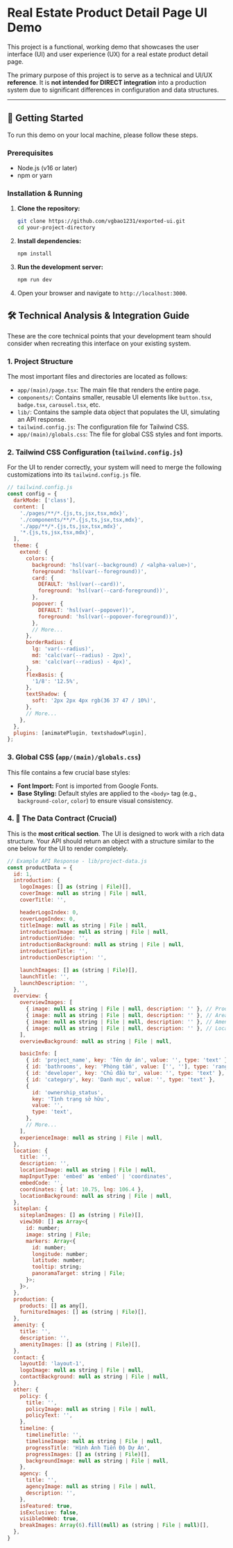 # Real Estate Product Detail Page UI Demo

This project is a functional, working demo that showcases the user interface (UI) and user experience (UX) for a real estate product detail page.

The primary purpose of this project is to serve as a technical and UI/UX **reference**. It is **not intended for DIRECT integration** into a production system due to significant differences in configuration and data structures.

---

## 🚀 Getting Started

To run this demo on your local machine, please follow these steps.

### Prerequisites

- Node.js (v16 or later)
- npm or yarn

### Installation & Running

1.  **Clone the repository:**

    ```bash
    git clone https://github.com/vgbao1231/exported-ui.git
    cd your-project-directory
    ```

2.  **Install dependencies:**

    ```bash
    npm install
    ```

3.  **Run the development server:**

    ```bash
    npm run dev
    ```

4.  Open your browser and navigate to `http://localhost:3000`.

## 🛠️ Technical Analysis & Integration Guide

These are the core technical points that your development team should consider when recreating this interface on your existing system.

### 1. Project Structure

The most important files and directories are located as follows:

- `app/(main)/page.tsx`: The main file that renders the entire page.
- `components/`: Contains smaller, reusable UI elements like `button.tsx`, `badge.tsx`, `carousel.tsx`, etc.
- `lib/`: Contains the sample data object that populates the UI, simulating an API response.
- `tailwind.config.js`: The configuration file for Tailwind CSS.
- `app/(main)/globals.css`: The file for global CSS styles and font imports.

### 2. Tailwind CSS Configuration (`tailwind.config.js`)

For the UI to render correctly, your system will need to merge the following customizations into its `tailwind.config.js` file.

```javascript
// tailwind.config.js
const config = {
  darkMode: ['class'],
  content: [
    './pages/**/*.{js,ts,jsx,tsx,mdx}',
    './components/**/*.{js,ts,jsx,tsx,mdx}',
    './app/**/*.{js,ts,jsx,tsx,mdx}',
    '*.{js,ts,jsx,tsx,mdx}',
  ],
  theme: {
    extend: {
      colors: {
        background: 'hsl(var(--background) / <alpha-value>)',
        foreground: 'hsl(var(--foreground))',
        card: {
          DEFAULT: 'hsl(var(--card))',
          foreground: 'hsl(var(--card-foreground))',
        },
        popover: {
          DEFAULT: 'hsl(var(--popover))',
          foreground: 'hsl(var(--popover-foreground))',
        },
        // More...
      },
      borderRadius: {
        lg: 'var(--radius)',
        md: 'calc(var(--radius) - 2px)',
        sm: 'calc(var(--radius) - 4px)',
      },
      flexBasis: {
        '1/8': '12.5%',
      },
      textShadow: {
        soft: '2px 2px 4px rgb(36 37 47 / 10%)',
      },
      // More...
    },
  },
  plugins: [animatePlugin, textshadowPlugin],
};
```

### 3. Global CSS (`app/(main)/globals.css`)

This file contains a few crucial base styles:

- **Font Import:** Font is imported from Google Fonts.
- **Base Styling:** Default styles are applied to the `<body>` tag (e.g., `background-color`, `color`) to ensure visual consistency.

### 4. 💎 The Data Contract (Crucial)

This is the **most critical section**. The UI is designed to work with a rich data structure. Your API should return an object with a structure similar to the one below for the UI to render completely.

```javascript
// Example API Response - lib/project-data.js
const productData = {
  id: 1,
  introduction: {
    logoImages: [] as (string | File)[],
    coverImage: null as string | File | null,
    coverTitle: '',

    headerLogoIndex: 0,
    coverLogoIndex: 0,
    titleImage: null as string | File | null,
    introductionImage: null as string | File | null,
    introductionVideo: '',
    introductionBackground: null as string | File | null,
    introductionTitle: '',
    introductionDescription: '',

    launchImages: [] as (string | File)[],
    launchTitle: '',
    launchDescription: '',
  },
  overview: {
    overviewImages: [
      { image: null as string | File | null, description: '' }, // Product
      { image: null as string | File | null, description: '' }, // Area
      { image: null as string | File | null, description: '' }, // Amenity
      { image: null as string | File | null, description: '' }, // Location
    ],
    overviewBackground: null as string | File | null,

    basicInfo: [
      { id: 'project_name', key: 'Tên dự án', value: '', type: 'text' },
      { id: 'bathrooms', key: 'Phòng tắm', value: ['', ''], type: 'range' },
      { id: 'developer', key: 'Chủ đầu tư', value: '', type: 'text' },
      { id: 'category', key: 'Danh mục', value: '', type: 'text' },
      {
        id: 'ownership_status',
        key: 'Tình trạng sở hữu',
        value: '',
        type: 'text',
      },
      // More...
    ],
    experienceImage: null as string | File | null,
  },
  location: {
    title: '',
    description: '',
    locationImage: null as string | File | null,
    mapInputType: 'embed' as 'embed' | 'coordinates',
    embedCode: '',
    coordinates: { lat: 10.75, lng: 106.4 },
    locationBackground: null as string | File | null,
  },
  siteplan: {
    siteplanImages: [] as (string | File)[],
    view360: [] as Array<{
      id: number;
      image: string | File;
      markers: Array<{
        id: number;
        longitude: number;
        latitude: number;
        tooltip: string;
        panoramaTarget: string | File;
      }>;
    }>,
  },
  production: {
    products: [] as any[],
    furnitureImages: [] as (string | File)[],
  },
  amenity: {
    title: '',
    description: '',
    amenityImages: [] as (string | File)[],
  },
  contact: {
    layoutId: 'layout-1',
    logoImage: null as string | File | null,
    contactBackground: null as string | File | null,
  },
  other: {
    policy: {
      title: '',
      policyImage: null as string | File | null,
      policyText: '',
    },
    timeline: {
      timelineTitle: '',
      timelineImage: null as string | File | null,
      progressTitle: 'Hình Ảnh Tiến Độ Dự Án',
      progressImages: [] as (string | File)[],
      backgroundImage: null as string | File | null,
    },
    agency: {
      title: '',
      agencyImage: null as string | File | null,
      description: '',
    },
    isFeatured: true,
    isExclusive: false,
    visibleOnWeb: true,
    breakImages: Array(6).fill(null) as (string | File | null)[],
  },
}
```
